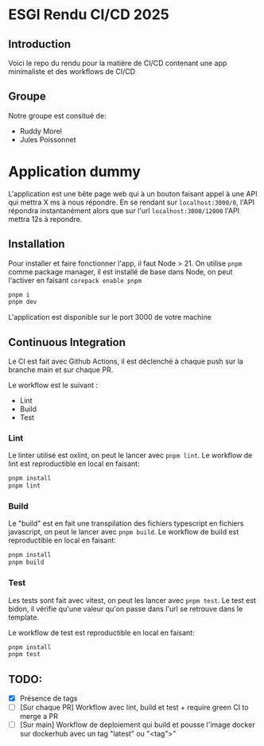 # ESGI Rendu CI/CD 2025

## Introduction

Voici le repo du rendu pour la matière de CI/CD contenant une app minimaliste et des workflows de CI/CD
## Groupe
Notre groupe est consitué de: 
- Ruddy Morel
- Jules Poissonnet

# Application dummy

L'application est une bête page web qui à un bouton faisant appel à une API qui mettra X ms à nous répondre.
En se rendant sur `localhost:3000/0`, l'API répondra instantanément alors que sur l'url `localhost:3000/12000` l'API mettra 12s à repondre.

## Installation

Pour installer et faire fonctionner l'app, il faut Node > 21.
On utilise `pnpm` comme package manager, il est installé de base dans Node, on peut l'activer en faisant `corepack enable pnpm`

```bash
pnpm i
pnpm dev
```

L'application est disponible sur le port 3000 de votre machine

## Continuous Integration

Le CI est fait avec Github Actions, il est déclenché à chaque push sur la branche main et sur chaque PR.

Le workflow est le suivant :
- Lint
- Build
- Test

### Lint

Le linter utilisé est oxlint, on peut le lancer avec `pnpm lint`.
Le workflow de lint est reproductible en local en faisant:
```bash
pnpm install
pnpm lint
```

### Build

Le "build" est en fait une transpilation des fichiers typescript en fichiers javascript, on peut le lancer avec `pnpm build`.
Le workflow de build est reproductible en local en faisant:
```bash
pnpm install
pnpm build
```

### Test

Les tests sont fait avec vitest, on peut les lancer avec `pnpm test`.
Le test est bidon, il vérifie qu'une valeur qu'on passe dans l'url se retrouve dans le template.

Le workflow de test est reproductible en local en faisant:
```bash
pnpm install
pnpm test
```

## TODO:
 - [x] Présence de tags
 - [ ] [Sur chaque PR] Workflow avec lint, build et test + require green CI to merge a PR
 - [ ] [Sur main] Workflow de deploiement qui build et pousse l'image docker sur dockerhub avec un tag "latest" ou "<tag">"